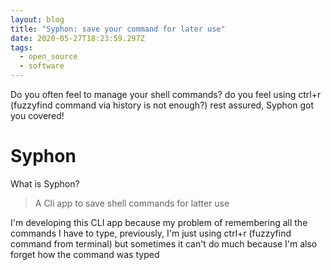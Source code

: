 ```yaml
---
layout: blog
title: "Syphon: save your command for later use"
date: 2020-05-27T18:23:59.297Z
tags:
  - open_source
  - software
---
```


Do you often feel to manage your shell commands? do you feel using ctrl+r (fuzzyfind command via history is not enough?) rest assured, Syphon got you covered!

<!--more-->

# Syphon

What is Syphon?  

> A Cli app to save shell commands for latter use

I'm developing this CLI app because my problem of remembering all the commands I have to type, previously, I'm just using ctrl+r (fuzzyfind command from terminal) but sometimes it can't do much because I'm also forget how the command was typed
